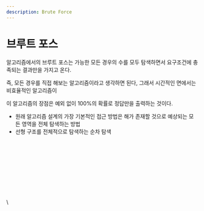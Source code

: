 ```yaml
---
description: Brute Force
---
```


# 브루트 포스

알고리즘에서의 브루트 포스는 가능한 모든 경우의 수를 모두 탐색하면서 요구조건에 충족되는 결과만을 가지고 온다.

즉, 모든 경우를 직접 해보는 알고리즘이라고 생각하면 된다, 그래서 시간적인 면에서는 비효율적인 알고리즘이

이 알고리즘의 장점은 예외 없이 100%의 확률로 정답만을 출력하는 것이다.

* 원래 알고리즘 설계의 가장 기본적인 접근 방법은 해가 존재할 것으로 예상되는 모든 영역을 전체 탐색하는 방법
* 선형 구조를 전체적으로 탐색하는 순차 탐색

\
\
\
\
\
\
\
\
\
\
